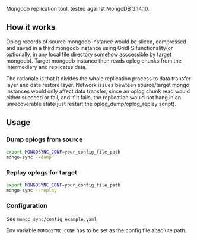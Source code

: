 Mongodb replication tool, tested against MongoDB 3.14.10.

## How it works

Oplog records of source mongodb instance would be sliced, compressed and saved in a third mongodb instance using GridFS functionality(or optionally, in any local file directory somehow asscessible by target mongodb). Target mongodb instance then reads oplog chunks from the intermediary and replicates data.

The rationale is that it divides the whole replication process to data transfer layer and data restore layer. Network issues bewteen source/target mongo instances would only affect data transfer, since an oplog chunk read would either succeed or fail, and if it fails, the replication would not hang in an unrecoverable state(just restart the oplog_dump/oplog_replay script).

## Usage

### Dump oplogs from source

```bash
export MONGOSYNC_CONF=your_config_file_path
mongo-sync --dump
```

### Replay oplogs for target

```bash
export MONGOSYNC_CONF=your_config_file_path
mongo-sync --replay
```

### Configuration

See `mongo_sync/config_example.yaml`

Env variable `MONGOSYNC_CONF` has to be set as the config file absolute path.